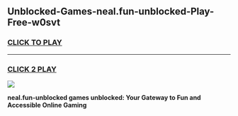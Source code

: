
## Unblocked-Games-neal.fun-unblocked-Play-Free-w0svt
<h3>
<a href="https://premium76.site?title=neal.fun-unblocked&ref=21A">CLICK TO PLAY</a></h3>
<hr>

<h3>
<a href="https://premium76.site?title=neal.fun-unblocked&ref=21A">CLICK 2 PLAY</a>
  
</h3>

<a href="https://premium76.site?title=neal.fun-unblocked&ref=21A"><img src="https://clearcache.store/games.png"></a>


**neal.fun-unblocked games unblocked: Your Gateway to Fun and Accessible Online Gaming**
